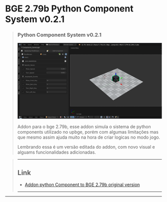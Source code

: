 # BGE 2.79b Python Component System v0.2.1


> ### Python Component System v0.2.1
> ![Tux, the Linux mascot]( images/Print_01.png )
>
>  Addon para o bge 2.79b, esse addon simula o sistema de python components utilizado no upbge, porém com algumas limitações mas que mesmo assim ajuda muito na hora de criar logicas no modo jogo.
> 
> Lembrando essa é um versão editada do addon, com novo visual e alguams funcionalidades adicionadas.


> - ---
>## Link 
> - [Addon python Component to BGE 2.79b original version ]( https://github.com/agoose77/bge_python_components.git )
> - ---

--- 
